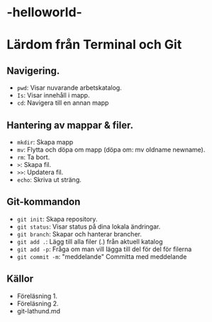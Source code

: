 # -helloworld-

# Lärdom från Terminal och Git

## Navigering.
- `pwd`: Visar nuvarande arbetskatalog.
- `Is`: Visar innehåll i mapp.
- `cd`: Navigera till en annan mapp

## Hantering av mappar & filer.
- `mkdir`: Skapa mapp
- `mv`: Flytta och döpa om mapp (döpa om: mv oldname newname).
- `rm`: Ta bort.
- `>`: Skapa fil.
- `>>`: Updatera fil.
- `echo`: Skriva ut sträng.

## Git-kommandon
- `git init`: Skapa repository.
- `git status`: Visar status på dina lokala ändringar. 
- `git branch`: Skapar och hanterar brancher.
- `git add .`: Lägg till alla filer (.) från aktuell katalog
- `git add -p`: Fråga om man vill lägga till del för del för filerna
- `git commit -m`: "meddelande" 	Committa med meddelande

## Källor
- Föreläsning 1.
- Föreläsning 2.
- git-lathund.md
  
